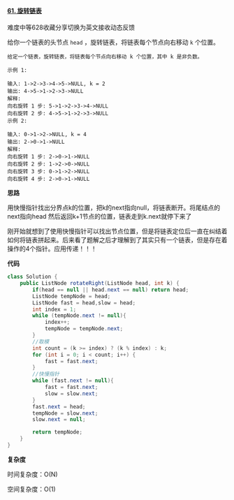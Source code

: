 #### [61. 旋转链表](https://leetcode-cn.com/problems/rotate-list/)

难度中等628收藏分享切换为英文接收动态反馈

给你一个链表的头节点 `head` ，旋转链表，将链表每个节点向右移动 `k` 个位置。

```
给定一个链表，旋转链表，将链表每个节点向右移动 k 个位置，其中 k 是非负数。

示例 1:

输入: 1->2->3->4->5->NULL, k = 2
输出: 4->5->1->2->3->NULL
解释:
向右旋转 1 步: 5->1->2->3->4->NULL
向右旋转 2 步: 4->5->1->2->3->NULL
示例 2:

输入: 0->1->2->NULL, k = 4
输出: 2->0->1->NULL
解释:
向右旋转 1 步: 2->0->1->NULL
向右旋转 2 步: 1->2->0->NULL
向右旋转 3 步: 0->1->2->NULL
向右旋转 4 步: 2->0->1->NULL
```

**思路**

用快慢指针找出分界点k的位置，把k的next指向null，将链表断开。将尾结点的next指向head 然后返回k+1节点的位置，链表走到k.next就停下来了

刚开始就想到了使用快慢指针可以找出节点位置，但是将链表定位后一直在纠结着如何将链表拼起来。后来看了题解之后才理解到了其实只有一个链表，但是存在着操作的4个指针。应用传递！！！

**代码**

```java
class Solution {
    public ListNode rotateRight(ListNode head, int k) {
        if(head == null || head.next == null) return head;
        ListNode tempNode = head;
        ListNode fast = head,slow = head;
        int index = 1;
        while (tempNode.next != null){
            index++;
            tempNode = tempNode.next;
        }
        //取模
        int count = (k >= index) ? (k % index) : k;
        for (int i = 0; i < count; i++) {
            fast = fast.next;
        }
        //快慢指针
        while (fast.next != null){
            fast = fast.next;
            slow = slow.next;
        }
        fast.next = head;
        tempNode = slow.next;
        slow.next = null;

        return tempNode;
    }
}
```

**复杂度**

时间复杂度：O(N)

空间复杂度：O(1)